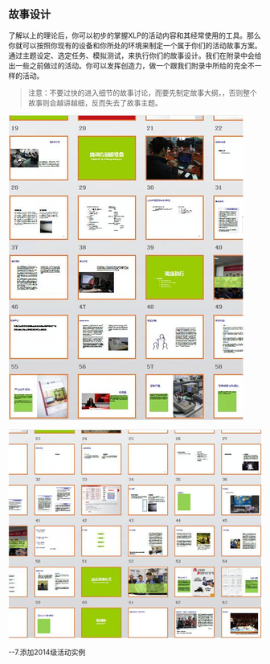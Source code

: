 ## 故事设计

了解以上的理论后，你可以初步的掌握XLP的活动内容和其经常使用的工具。那么你就可以按照你现有的设备和你所处的环境来制定一个属于你们的活动故事方案。通过主题设定、选定任务、模拟测试，来执行你们的故事设计。我们在附录中会给出一些之前做过的活动。你可以发挥创造力，做一个跟我们附录中所给的完全不一样的活动。

>注意：不要过快的进入细节的故事讨论，而要先制定故事大纲，，否则整个故事则会越讲越细，反而失去了故事主题。

![0](../assets/challenger_preparation/story_design/00.jpg)

![0](../assets/challenger_preparation/story_design/01.jpg)

 --7.添加2014级活动实例
